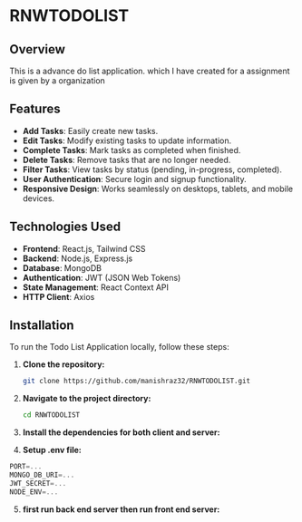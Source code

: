 # RNWTODOLIST

## Overview

This is a  advance do list application. which I have created for a assignment is given by a organization

## Features

- **Add Tasks**: Easily create new tasks.
- **Edit Tasks**: Modify existing tasks to update information.
- **Complete Tasks**: Mark tasks as completed when finished.
- **Delete Tasks**: Remove tasks that are no longer needed.
- **Filter Tasks**: View tasks by status (pending, in-progress, completed).
- **User Authentication**: Secure login and signup functionality.
- **Responsive Design**: Works seamlessly on desktops, tablets, and mobile devices.

## Technologies Used

- **Frontend**: React.js, Tailwind CSS
- **Backend**: Node.js, Express.js
- **Database**: MongoDB
- **Authentication**: JWT (JSON Web Tokens)
- **State Management**: React Context API
- **HTTP Client**: Axios  

## Installation

To run the Todo List Application locally, follow these steps:

1. **Clone the repository:**

   ```bash
   git clone https://github.com/manishraz32/RNWTODOLIST.git

2. **Navigate to the project directory:**

   ```bash
   cd RNWTODOLIST
3. **Install the dependencies for both client and server:**
4. **Setup .env file:**

```js
PORT=...
MONGO_DB_URI=...
JWT_SECRET=...
NODE_ENV=...
```
5. **first run back end server then run front end server:**
